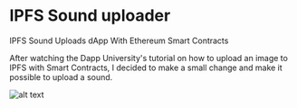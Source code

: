# IPFS Sound uploader
IPFS Sound Uploads dApp With Ethereum Smart Contracts

After watching the Dapp University's tutorial on how to upload an image to IPFS with Smart Contracts, I decided to make a small change and make it possible to upload a sound.


![alt text](https://i.imgur.com/lzFv6Y5.png)

